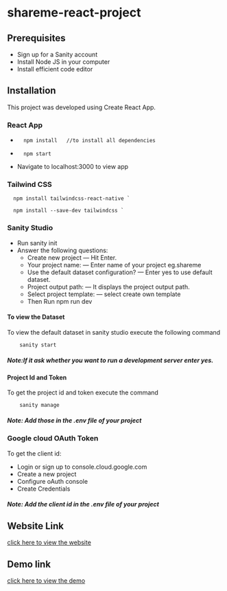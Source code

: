 # shareme-react-project

## Prerequisites
+ Sign up for a Sanity account
+ Install Node JS in your computer
+ Install efficient code editor

## Installation
This project was developed using Create React App.
### React App
+       npm install   //to install all dependencies
+       npm start
+ Navigate to localhost:3000 to view app

### Tailwind CSS
      npm install tailwindcss-react-native `

      npm install --save-dev tailwindcss `

### Sanity Studio
+ Run       sanity init 
+ Answer the following questions:
  - Create new project — Hit Enter.
  - Your project name: — Enter name of your project eg.shareme
  - Use the default dataset configuration? — Enter yes to use default dataset.
  - Project output path: — It displays the project output path.
  - Select project template: — select create own template 
  - Then Run        npm run dev
  
  
#### To view the Dataset

To view the default dataset in sanity studio execute the following command

        sanity start
        
##### Note:If it ask whether you want to run a development server enter yes.

####  Project Id and Token

To get the project id and token execute the command

        sanity manage

##### Note: Add those in the .env file of your project

### Google cloud OAuth Token

To get the client id:

+ Login or sign up  to console.cloud.google.com
+ Create a new project
+ Configure oAuth console
+ Create Credentials 

##### Note: Add the client id in the .env file of your project     

## Website Link
[click here to view the website](https://devs-shareme-jsm.netlify.app/login)

## Demo link
[click here to view the demo](https://drive.google.com/file/d/1PsgwwjXloFOMI4ra0EGHqK_9VHP0WFCu/view?usp=sharing)

